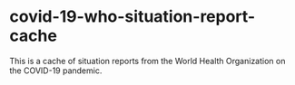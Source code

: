 # covid-19-who-situation-report-cache
This is a cache of situation reports from the World Health Organization on the COVID-19 pandemic.
